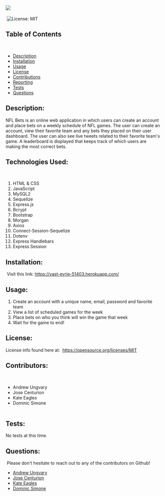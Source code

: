 # ![](./public/images/logo.png)
​
![License: MIT](https://img.shields.io/badge/License-MIT-yellow.svg)
​
## Table of Contents
​
* [Description](#Description)
* [Installation](#Installation)
* [Usage](#Usage)
* [License](#License)
* [Contributions](#Contributions)
* [Reporting](#Reporting)
* [Tests](#Tests)
* [Questions](#Questions)
​
## Description:
NFL Bets is an online web application in which users can create an account and place bets on a weekly schedule of NFL games. The user can create an account, view their favorite team and any bets they placed on their user dashboard. The user can also see live tweets related to their favorite team's game. A leaderboard is displayed that keeps track of which users are making the most correct bets.
​
## Technologies Used:
​
1. HTML & CSS
2. JavaScript
3. MySQL2
4. Sequelize 
5. Express.js
6. Bcrypt
7. Bootstrap
8. Morgan
9. Axios
10. Connect-Session-Sequelize 
11. Dotenv
12. Express Handlebars
13. Express Session
​
​
## Installation:
​
Visit this link: https://vast-eyrie-51403.herokuapp.com/
​
## Usage:
1. Create an account with a unique name, email, password and favorite team    
2. View a list of scheduled games for the week  
3. Place bets on who you think will win the game that week  
4. Wait for the game to end!
​
## License: 
 License info found here at: 
​
https://opensource.org/licenses/MIT
​
## Contributors:
​
- Andrew Ungvary  
- Jose Centurion  
- Kate Eagles  
- Dominic Simone  
​
## Tests:
No tests at this time.
​
## Questions:
​
Please don't hesitate to reach out to any of the contributors on Github!
​
- [Andrew Ungvary](https://github.com/aungy5)  
- [Jose Centurion](https://github.com/chemacenturion)  
- [Kate Eagles](https://github.com/ktmac21)  
- [Dominic Simone](https://github.com/Dominick-Simone)
